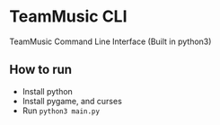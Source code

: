 # TeamMusic CLI
TeamMusic Command Line Interface (Built in python3)

## How to run
- Install python
- Install pygame, and curses
- Run `python3 main.py`
